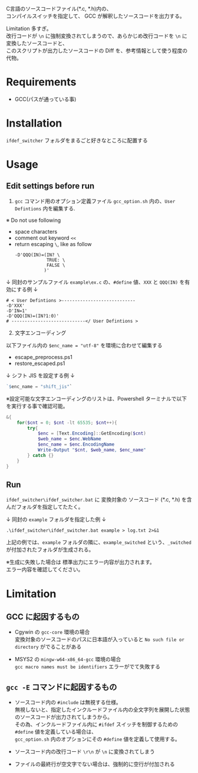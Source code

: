 C言語のソースコードファイル(*.c, *.h)内の、  
コンパイルスイッチを指定して、 GCC が解釈したソースコードを出力する。  
  
Limitation 多すぎ。  
改行コードが `\n` に強制変換されてしまうので、あらかじめ改行コードを `\n` に変換したソースコードと、  
このスクリプトが出力したソースコードの Diff を、参考情報として使う程度の代物。

# Requirements

 - GCC(パスが通っている事)

# Installation

`ifdef_switcher` フォルダをまるごと好きなところに配置する

# Usage

## Edit settings before run
   
1. `gcc` コマンド用のオプション定義ファイル `gcc_option.sh` 内の、`User Defintions` 内を編集する.
 

※ Do not use following
- space characters
- comment out keyword `<<`
- return escaping `\`, like as follow
  ```
  -D'QQQ(IN)=(IN? \
              TRUE: \
              FALSE \
             )'
  ```

↓ 同封のサンプルファイル `example\ex.c` の、`#define` 値、`XXX` と `QQQ(IN)` を有効にする例 ↓
```shellscript
# < User Defintions >----------------------------
-D'XXX'
-D'IN=1'
-D'QQQ(IN)=(IN?1:0)'
# ----------------------------</ User Defintions >
```

2. 文字エンコーディング

以下ファイル内の `$enc_name = "utf-8"` を環境に合わせて編集する  

 - escape_preprocess.ps1  
 - restore_escaped.ps1  

↓ シフト JIS を設定する例 ↓  

```powershell
`$enc_name = "shift_jis"`
```
※設定可能な文字エンコーディングのリストは、Powershell ターミナルで以下を実行する事で確認可能。  

```powershell
&{
    for($cnt = 0; $cnt -lt 65535; $cnt++){
        try{
            $enc = [Text.Encoding]::GetEncoding($cnt)
            $web_name = $enc.WebName
            $enc_name = $enc.EncodingName
            Write-Output "$cnt, $web_name, $enc_name"
        } catch {}
    }
}
```

## Run

`ifdef_switcher\ifdef_switcher.bat` に 変換対象の ソースコード (*.c, *.h) を含んだフォルダを指定してたたく。  

↓ 同封の `example` フォルダを指定した例 ↓
```
.\ifdef_switcher\ifdef_switcher.bat example > log.txt 2>&1
```
上記の例では、`example` フォルダの隣に、`example_switched` という、`_switched` が付加されたフォルダが生成される。

※生成に失敗した場合は 標準出力にエラー内容が出力されます。  
  エラー内容を確認してください。

# Limitation

## GCC に起因するもの

 - Cgywin の `gcc-core` 環境の場合  
   変換対象のソースコードのパスに日本語が入っていると `No such file or directory` がでることがある

 - MSYS2 の `mingw-w64-x86_64-gcc` 環境の場合  
   `gcc macro names must be identifiers` エラーがでて失敗する

## `gcc -E` コマンドに起因するもの

 - ソースコード内の `#include` は無視する仕様。  
   無視しないと、指定したインクルードファイル内の全文字列を展開した状態のソースコードが出力されてしまうから。  
   その為、インクルードファイル内に `#ifdef` スイッチを制御するための `#define` 値を定義している場合は、  
   `gcc_option.sh` 内のオプションにその `#define` 値を定義して使用する。  

 - ソースコード内の改行コード `\r\n` が `\n` に変換されてしまう
 - ファイルの最終行が空文字でない場合は、強制的に空行が付加される
  